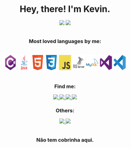 <h1 align="center"> Hey, there! I'm Kevin.</h1>

<div align="center">
  <img height="150" src="https://github-readme-stats.vercel.app/api?username=KevinRickelme&show_icons=true&theme=dark">
  <img height="150" src="https://github-readme-stats.vercel.app/api/top-langs/?username=KevinRickelme&layout=compact&theme=dark">
</div>

#


<h3 align="center">Most loved languages by me:</h3>

<div display="inline-block" align="center">
  <br>
  <img width="40" height="50" src="https://github.com/devicons/devicon/blob/master/icons/csharp/csharp-original.svg">
  <img width="40" height="50" src="https://github.com/devicons/devicon/blob/master/icons/java/java-original-wordmark.svg">
  <img width="40" height="50" src="https://github.com/devicons/devicon/blob/master/icons/html5/html5-original.svg">
  <img width="40" height="50" src="https://github.com/devicons/devicon/blob/master/icons/css3/css3-original.svg">
  <img width="40" height="50" src="https://github.com/devicons/devicon/blob/master/icons/javascript/javascript-original.svg">
  <img width="40" height="50" src="https://github.com/devicons/devicon/blob/master/icons/microsoftsqlserver/microsoftsqlserver-plain-wordmark.svg">
  <img width="40" height="50" src="https://github.com/devicons/devicon/blob/master/icons/mysql/mysql-original-wordmark.svg">
  <img width="40" height="50" src="https://github.com/devicons/devicon/blob/master/icons/visualstudio/visualstudio-plain.svg">
  <img width="40" height="50" src="https://github.com/devicons/devicon/blob/master/icons/vscode/vscode-original.svg">
  <br>
</div>


#

<div align="center">
  <h3> Find me: </h3>
  
  <a href="mailto:kevin.rickelme@gmail.com" target="_blank">
    <img src="https://img.shields.io/badge/Gmail-D14836?style=for-the-badge&logo=gmail&logoColor=white">
  </a>
  <a href="mailto:Kevin.rickelme@protonmail.com" target="_blank">
    <img src="https://img.shields.io/badge/ProtonMail-8B89CC?style=for-the-badge&logo=protonmail&logoColor=white">
  </a>
  <a href="https://linkedin.com/in/kevin-rick?target=_blank" target="_blank">
    <img src="https://img.shields.io/badge/LinkedIn-0077B5?style=for-the-badge&logo=linkedin&logoColor=white">
  </a>
  <a href="https://kevinrickelme.github.io/portfolio" target="_blank">
    <img src="https://img.shields.io/badge/My-portfolio-black?style=for-the-badge&logo=github">
  </a>
</div>
<div align="center">
  <h3>Others: </h3>
  <a href="https://steamcommunity.com/id/TheKevinRick" target="_blank">
    <img src="https://img.shields.io/badge/Steam-000000?style=for-the-badge&logo=steam&logoColor=white">
  </a>

  <a href="https://open.spotify.com/user/12175511080" target="_blank">
    <img src="https://img.shields.io/badge/Spotify-1ED760?&style=for-the-badge&logo=spotify&logoColor=white">
  </a>
  
  <a>
    
  </a>
  
  
  <a>
    
  </a>
</div>


#

<h3 align="center">Não tem cobrinha aqui.</h3>
